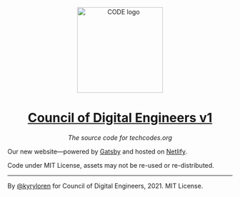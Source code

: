 <p align="center"><img width="192" alt="CODE logo" src="https://i.imgur.com/4387Kzs.png"></p>
<h1 align="center"><a href="https://hackclub.com/">Council of Digital Engineers v1</a></h1>
<p align="center"><i>The source code for techcodes.org</i></p>

Our new website—powered by [Gatsby] and hosted on [Netlify].

[gatsby]: https://gatsbyjs.com
[netlify]: https://www.netlify.com

Code under MIT License, assets may not be re-used or re-distributed.

---

By [@kyryloren](https://kyryloorlov.com) for Council of Digital Engineers, 2021. MIT License.

